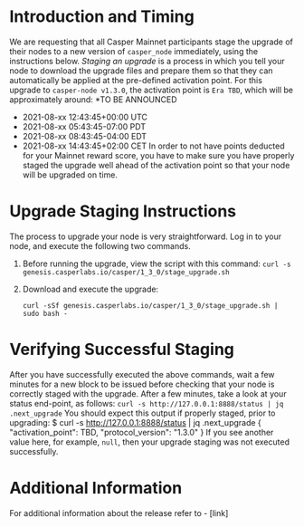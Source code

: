 # Introduction and Timing
We are requesting that all Casper Mainnet participants stage the upgrade of their nodes to a new version of `casper_node` immediately, using the instructions below. _Staging an upgrade_ is a process in which you tell your node to download the upgrade files and prepare them so that they can automatically be applied at the pre-defined activation point.
For this upgrade to `casper-node v1.3.0`, the activation point is `Era TBD`, which will be approximately around:
*TO BE ANNOUNCED
* 2021-08-xx 12:43:45+00:00 UTC    
* 2021-08-xx 05:43:45-07:00 PDT    
* 2021-08-xx 08:43:45-04:00 EDT    
* 2021-08-xx 14:43:45+02:00 CET
In order to not have points deducted for your Mainnet reward score, you have to make sure you have properly staged the upgrade well ahead of the activation point so that your node will be upgraded on time.
# Upgrade Staging Instructions
The process to upgrade your node is very straightforward. Log in to your node, and execute the following two commands.
1. Before running the upgrade, view the script with this command:
    `curl -s genesis.casperlabs.io/casper/1_3_0/stage_upgrade.sh`

2. Download and execute the upgrade:

    `curl -sSf genesis.casperlabs.io/casper/1_3_0/stage_upgrade.sh | sudo bash -`
    
# Verifying Successful Staging
After you have successfully executed the above commands, wait a few minutes for a new block to be issued before checking that your node is correctly staged with the upgrade. After a few minutes, take a look at your status end-point, as follows:
`curl -s http://127.0.0.1:8888/status | jq .next_upgrade`
You should expect this output if properly staged, prior to upgrading:
    $ curl -s http://127.0.0.1:8888/status | jq .next_upgrade
    {
     "activation_point": TBD,
     "protocol_version": "1.3.0"
    }
If you see another value here, for example, `null`, then your upgrade staging was not executed successfully.

# Additional Information
For additional information about the release refer to - [link]